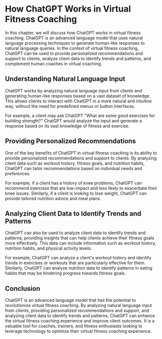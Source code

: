 How ChatGPT Works in Virtual Fitness Coaching
=======================================================================================================

In this chapter, we will discuss how ChatGPT works in virtual fitness coaching. ChatGPT is an advanced language model that uses natural language processing techniques to generate human-like responses to natural language queries. In the context of virtual fitness coaching, ChatGPT can be used to provide personalized recommendations and support to clients, analyze client data to identify trends and patterns, and complement human coaches in virtual coaching.

Understanding Natural Language Input
------------------------------------

ChatGPT works by analyzing natural language input from clients and generating human-like responses based on a vast dataset of knowledge. This allows clients to interact with ChatGPT in a more natural and intuitive way, without the need for predefined menus or button interfaces.

For example, a client may ask ChatGPT "What are some good exercises for building strength?" ChatGPT would analyze the input and generate a response based on its vast knowledge of fitness and exercise.

Providing Personalized Recommendations
--------------------------------------

One of the key benefits of ChatGPT in virtual fitness coaching is its ability to provide personalized recommendations and support to clients. By analyzing client data such as workout history, fitness goals, and nutrition habits, ChatGPT can tailor recommendations based on individual needs and preferences.

For example, if a client has a history of knee problems, ChatGPT can recommend exercises that are low-impact and less likely to exacerbate their knee issues. Similarly, if a client is looking to lose weight, ChatGPT can provide tailored nutrition advice and meal plans.

Analyzing Client Data to Identify Trends and Patterns
-----------------------------------------------------

ChatGPT can also be used to analyze client data to identify trends and patterns, providing insights that can help clients achieve their fitness goals more effectively. This data can include information such as workout history, nutrition habits, and physical activity levels.

For example, ChatGPT can analyze a client's workout history and identify trends in exercises or workouts that are particularly effective for them. Similarly, ChatGPT can analyze nutrition data to identify patterns in eating habits that may be hindering progress towards fitness goals.

Conclusion
----------

ChatGPT is an advanced language model that has the potential to revolutionize virtual fitness coaching. By analyzing natural language input from clients, providing personalized recommendations and support, and analyzing client data to identify trends and patterns, ChatGPT can enhance the virtual fitness coaching experience and improve client outcomes. It is a valuable tool for coaches, trainers, and fitness enthusiasts looking to leverage technology to optimize their virtual fitness coaching experience.
